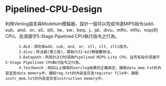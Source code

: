 # Pipelined-CPU-Design
利用Verilog語言與Modelsim模擬器，設計一個可以完成16道MIPS指令(add、sub、and、or、sll、stli、lw、sw、beq、j、jal、divu、mfhi、mflo、nop)的CPU，且須遵守5-Stage Pipelined CPU執行指令之行為。

          1.ALU：須完成add, sub, and, or, sll, slt, slti指令。
          2.divu：除法器(第三版)，需執行32-bit無號數除法。
          3.Datapath：所設計之CPU須為Pipelined MIPS-Lite CPU，且所有指令須遵守5-Stage Pipelined CPU執行指令之行為。
          4.Testbench：測試以上撰寫的verilog結果的正確與否，讀取data_mem.txt的內容並至data memory中、讀取reg.txt的內容並存至register file中、讀取instr_mem.txt的內容並存至instruction memory中。

